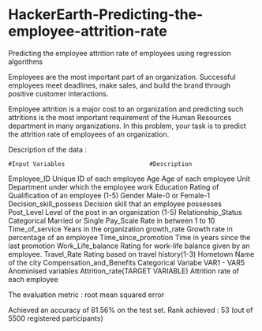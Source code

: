 # HackerEarth-Predicting-the-employee-attrition-rate
Predicting the employee attrition rate of employees using regression algorithms

Employees are the most important part of an organization. Successful employees meet deadlines, make sales, and build the brand through positive customer interactions.

Employee attrition is a major cost to an organization and predicting such attritions is the most important requirement of the Human Resources department in many organizations. In this problem, your task is to predict the attrition rate of employees of an organization. 

Description of the data : 

    #Input Variables	                    #Description
Employee_ID	                    Unique ID of each employee
Age	                            Age of each employee
Unit	                          Department under which the employee work
Education	                      Rating of Qualification of an employee (1-5)
Gender	                        Male-0 or Female-1
Decision_skill_possess	        Decision skill that an employee possesses
Post_Level	                    Level of the post in an organization (1-5)
Relationship_Status	            Categorical Married or Single 
Pay_Scale	                      Rate in between 1 to 10
Time_of_service	                Years in the organization
growth_rate	                    Growth rate in percentage of an employee
Time_since_promotion	          Time in years since the last promotion
Work_Life_balance	              Rating for work-life balance given by an employee.
Travel_Rate	                    Rating based on travel history(1-3)
Hometown	                      Name of the city
Compensation_and_Benefits	      Categorical Variabe
VAR1 - VAR5	                    Anominised variables
Attrition_rate(TARGET VARIABLE)	Attrition rate of each employee


The evaluation metric : root mean squared error

Achieved an accuracy of 81.56% on the test set. 
Rank achieved : 53 (out of 5500 registered participants)
